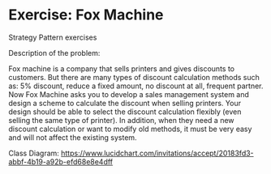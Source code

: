 # Exercise: Fox Machine
Strategy Pattern exercises

Description of the problem:

Fox machine is a company that sells printers and gives discounts to customers. But there are many types of discount calculation methods such as: 5% discount, reduce a fixed amount, no discount at all, frequent partner. Now Fox Machine asks you to develop a sales management system and design a scheme to calculate the discount when selling printers. Your design should be able to select the discount calculation flexibly (even selling the same type of printer). In addition, when they need a new discount calculation or want to modify old methods, it must be very easy and will not affect the existing system.

Class Diagram:
https://www.lucidchart.com/invitations/accept/20183fd3-abbf-4b19-a92b-efd68e8e4dff